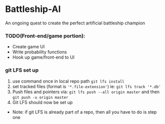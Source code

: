 # Battleship-AI
An ongoing quest to create the perfect artificial battleship champion  
### TODO(Front-end/game portion):
- Create game UI 
- Write probability functions 
- Hook up game/front-end to UI 
### git LFS set up
1. use command once in local repo path `git lfs install`
2. set tracked files (format is `'*.file-extension'`) ie: `git lfs track '*.db'` 
3. Push files and pointers via: `git lfs push --all origin master` and then `git push -u origin master` 
4. Git LFS should now be set up 
- Note: if git LFS is already part of a repo, then all you have to do is step one 

